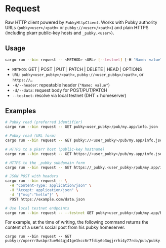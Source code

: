 # Request

Raw HTTP client powered by `PubkyHttpClient`. Works with Pubky authority URLs (`pubky<user>/<path>` or `pubky://<user>/<path>`) and plain HTTPS (including pkarr public-key hosts and `_pubky.<user>`).

## Usage

```bash
cargo run --bin request -- <METHOD> <URL> [--testnet] [-H "Name: value"] [-d DATA]
```

- `METHOD`: GET | POST | PUT | PATCH | DELETE | HEAD | OPTIONS
- `URL`: `pubky<user_pubky>/<path>`, `pubky://<user_pubky>/<path>`, or `https://…`
- `-H/--header`: repeatable header (`"Name: value"`)
- `-d/--data`: request body for POST/PUT/PATCH
- `--testnet`: resolve via local testnet (DHT + homeserver)

## Examples

```bash
# Pubky read (preferred identifier)
cargo run --bin request -- GET pubky<user_pubky>/pub/my.app/info.json

# Pubky read (URL form)
cargo run --bin request -- GET pubky://<user_pubky>/pub/my.app/info.json

# HTTPS to a pkarr host (public-key hostname)
cargo run --bin request -- GET https://<user_pubky>/pub/my.app/info.json

# HTTPS to the _pubky subdomain form
cargo run --bin request -- GET https://_pubky.<user_pubky>/pub/my.app/info.json

# JSON POST with headers
cargo run --bin request -- \
  -H "Content-Type: application/json" \
  -H "Accept: application/json" \
  -d '{"msg":"hello"}' \
  POST https://example.com/data.json

# Use local testnet endpoints
cargo run --bin request -- --testnet GET pubky<user_pubky>/pub/my.app/hello.txt
```

For example, at the time of writing, the following command returns the content of a user's social post from his pubky homeserver.

```
cargo run --bin request -- GET pubky://operrr8wsbpr3ue9d4qj41ge1kcc6r7fdiy6o3ugjrrhi4y77rdo/pub/pubky.app/posts/0033X02JAN0SG
```
